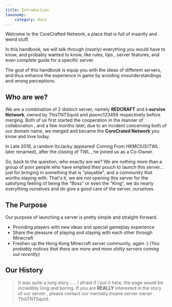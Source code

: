 ```yaml
---
title: Introduction
taxonomy:
    category: docs
---
```


Welcome to the CoreCrafted Network, a place that is full of insanity and weird stuff.

In this handbook, we will talk through *(nearly)* everything you would have to know, and probably wanted to know, like rules, tips , server features, and even complete guide for a specific server.

The goal of this handbook is equip you with the ideas of different servers, and thus enhance the experience in game by avoiding misunderstandings and wrong perceptions.

## Who are we?

We are a combination of 2 distinct server, namely **REDCRAFT** and **i-survive Network**, owned by ThisTNTSquid and jasonc123456 respectively before merging. Both of us first started the cooperation in the manner of collaboration , and a few months later, due to an incident concerning both of our domain name, we merged and became the **CoreCrated Network** you know and love today.

In Late 2016, a random ItzJacky appeared! Coming From HKMCIUS(TWL later renamed), after the closing of TWL , he joined us as a Co-Owner.

So, back to the question, who exactly are we? We are nothing more than a group of poor people who have emptied their pouch to launch this server... just for bringing in something
that is "playable", and a community that worths staying with. That's it, we are not opening this server for the satisfying feeling of being the "Boss" or even the "King", we do
nearly everything ourselves and do give a good care of the server, ourselves.

## The Purpose

Our purpose of launching a server is pretty simple and straight-forward.
* Providing players with new ideas and special gameplay experience
* Share the pleasure of playing and staying with each other through Minecraft
* Freshen up the Hong Kong Minecraft server community, again :) *(You probably notices that there are more and more shitty servers coming out recently)*

## Our History

> It was quite a long story...... I afraid if I put it here, the page would be incredibly long and boring. If you are **REALLY** interested in the story of our server , please contact our mentally insane server owner ThisTNTSquid.
